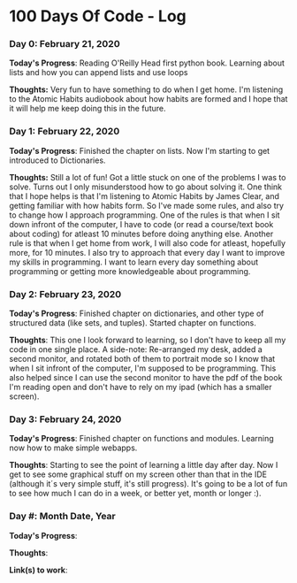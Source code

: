 # 100 Days Of Code - Log

### Day 0: February 21, 2020

**Today's Progress**: Reading O'Reilly Head first python book. Learning about lists and how you can append lists and use loops

**Thoughts:** Very fun to have something to do when I get home. I'm listening to the Atomic Habits audiobook about how habits are formed and I hope that it will help me keep doing this in the future.

### Day 1: February 22, 2020

**Today's Progress**: Finished the chapter on lists. Now I'm starting to get introduced to Dictionaries. 

**Thoughts:** Still a lot of fun! Got a little stuck on one of the problems I was to solve. Turns out I only misunderstood how to go about solving it.
One think that I hope helps is that I'm listening to Atomic Habits by James Clear, and getting familiar with how habits form.
So I've made some rules, and also try to change how I approach programming.
One of the rules is that when I sit down infront of the computer, I have to code (or read a course/text book about coding) for atleast 10 minutes before doing anything else.
Another rule is that when I get home from work, I will also code for atleast, hopefully more, for 10 minutes.
I also try to approach that every day I want to improve my skills in programming. I want to learn every day something about programming or getting more knowledgeable about programming.

### Day 2: February 23, 2020

**Today's Progress**: Finished chapter on dictionaries, and other type of structured data (like sets, and tuples). Started chapter on functions.

**Thoughts**: This one I look forward to learning, so I don't have to keep all my code in one single place.
A side-note: Re-arranged my desk, added a second monitor, and rotated both of them to portrait mode so I know that when I sit infront of the computer, I'm supposed to be programming. This also helped since I can use the second monitor to have the pdf of the book I'm reading open and don't have to rely on my ipad (which has a smaller screen).

### Day 3: February 24, 2020

**Today's Progress**: Finished chapter on functions and modules. Learning now how to make simple webapps.

**Thoughts**: Starting to see the point of learning a little day after day. Now I get to see some graphical stuff on my screen other than that in the IDE (although it´s very simple stuff, it's still progress). It's going to be a lot of fun to see how much I can do in a week, or better yet, month or longer :).

### Day #: Month Date, Year

**Today's Progress**: 

**Thoughts**: 

**Link(s) to work**: 


